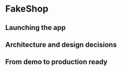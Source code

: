 # FakeShop

## Launching the app

## Architecture and design decisions

## From demo to production ready
